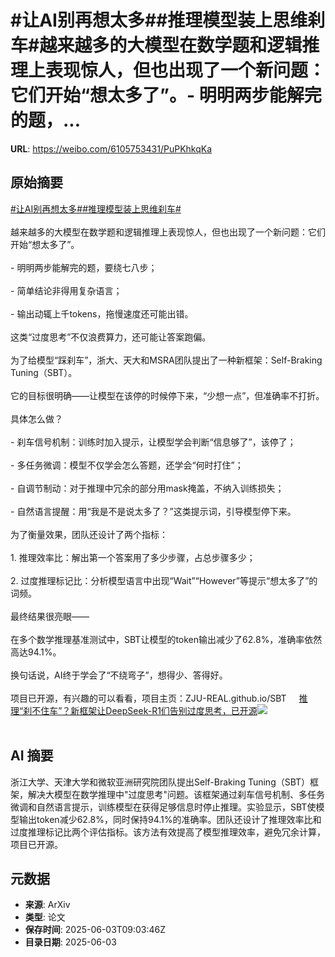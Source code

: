 # #让AI别再想太多##推理模型装上思维刹车#越来越多的大模型在数学题和逻辑推理上表现惊人，但也出现了一个新问题：它们开始“想太多了”。- 明明两步能解完的题，...

**URL**: https://weibo.com/6105753431/PuPKhkqKa

## 原始摘要

<a href="https://m.weibo.cn/search?containerid=231522type%3D1%26t%3D10%26q%3D%23%E8%AE%A9AI%E5%88%AB%E5%86%8D%E6%83%B3%E5%A4%AA%E5%A4%9A%23&amp;extparam=%23%E8%AE%A9AI%E5%88%AB%E5%86%8D%E6%83%B3%E5%A4%AA%E5%A4%9A%23" data-hide=""><span class="surl-text">#让AI别再想太多#</span></a><a href="https://m.weibo.cn/search?containerid=231522type%3D1%26t%3D10%26q%3D%23%E6%8E%A8%E7%90%86%E6%A8%A1%E5%9E%8B%E8%A3%85%E4%B8%8A%E6%80%9D%E7%BB%B4%E5%88%B9%E8%BD%A6%23&amp;extparam=%23%E6%8E%A8%E7%90%86%E6%A8%A1%E5%9E%8B%E8%A3%85%E4%B8%8A%E6%80%9D%E7%BB%B4%E5%88%B9%E8%BD%A6%23" data-hide=""><span class="surl-text">#推理模型装上思维刹车#</span></a><br><br>越来越多的大模型在数学题和逻辑推理上表现惊人，但也出现了一个新问题：它们开始“想太多了”。<br><br>- 明明两步能解完的题，要绕七八步；<br><br>- 简单结论非得用复杂语言；<br><br>- 输出动辄上千tokens，拖慢速度还可能出错。<br><br>这类“过度思考”不仅浪费算力，还可能让答案跑偏。<br><br>为了给模型“踩刹车”，浙大、天大和MSRA团队提出了一种新框架：Self-Braking Tuning（SBT）。<br><br>它的目标很明确——让模型在该停的时候停下来，“少想一点”，但准确率不打折。<br><br>具体怎么做？<br><br>- 刹车信号机制：训练时加入提示，让模型学会判断“信息够了”，该停了；<br><br>- 多任务微调：模型不仅学会怎么答题，还学会“何时打住”；<br><br>- 自调节制动：对于推理中冗余的部分用mask掩盖，不纳入训练损失；<br><br>- 自然语言提醒：用“我是不是说太多了？”这类提示词，引导模型停下来。<br><br>为了衡量效果，团队还设计了两个指标：<br><br>1. 推理效率比：解出第一个答案用了多少步骤，占总步骤多少；<br><br>2. 过度推理标记比：分析模型语言中出现“Wait”“However”等提示“想太多了”的词频。<br><br>最终结果很亮眼——  <br><br>在多个数学推理基准测试中，SBT让模型的token输出减少了62.8%，准确率依然高达94.1%。<br><br>换句话说，AI终于学会了“不绕弯子”，想得少、答得好。<br><br>项目已开源，有兴趣的可以看看，项目主页：ZJU-REAL.github.io/SBT <a href="https://weibo.com/ttarticle/p/show?id=2309405173487538143363" data-hide=""><span class="url-icon"><img style="width: 1rem;height: 1rem" src="https://h5.sinaimg.cn/upload/2015/09/25/3/timeline_card_small_article_default.png" referrerpolicy="no-referrer"></span><span class="surl-text">推理“刹不住车”？新框架让DeepSeek-R1们告别过度思考，已开源</span></a><img style="" src="https://tvax4.sinaimg.cn/large/006Fd7o3gy1i227xjwlv6j30np0dcgoj.jpg" referrerpolicy="no-referrer"><br><br>

## AI 摘要

浙江大学、天津大学和微软亚洲研究院团队提出Self-Braking Tuning（SBT）框架，解决大模型在数学推理中"过度思考"问题。该框架通过刹车信号机制、多任务微调和自然语言提示，训练模型在获得足够信息时停止推理。实验显示，SBT使模型输出token减少62.8%，同时保持94.1%的准确率。团队还设计了推理效率比和过度推理标记比两个评估指标。该方法有效提高了模型推理效率，避免冗余计算，项目已开源。

## 元数据

- **来源**: ArXiv
- **类型**: 论文
- **保存时间**: 2025-06-03T09:03:46Z
- **目录日期**: 2025-06-03

